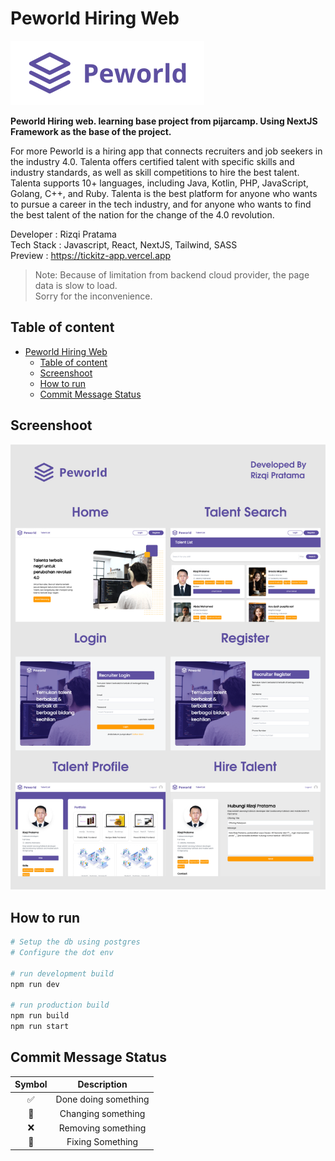 # Peworld Hiring Web

![logo](docs/pictures/logo.png)

**Peworld Hiring web. learning base project from pijarcamp. Using NextJS Framework as the base of the project.**

For more Peworld is a hiring app that connects recruiters and job seekers in the industry 4.0. Talenta offers certified talent with specific skills and industry standards, as well as skill competitions to hire the best talent. Talenta supports 10+ languages, including Java, Kotlin, PHP, JavaScript, Golang, C++, and Ruby. Talenta is the best platform for anyone who wants to pursue a career in the tech industry, and for anyone who wants to find the best talent of the nation for the change of the 4.0 revolution.

Developer : Rizqi Pratama  
Tech Stack : Javascript, React, NextJS, Tailwind, SASS  
Preview : <https://tickitz-app.vercel.app>

> Note: Because of limitation from backend cloud provider, the page data is slow to load.  
> Sorry for the inconvenience.

## Table of content

- [Peworld Hiring Web](#peworld-hiring-web)
	- [Table of content](#table-of-content)
	- [Screenshoot](#screenshoot)
	- [How to run](#how-to-run)
	- [Commit Message Status](#commit-message-status)

## Screenshoot

![overview](./docs/pictures/peworld-overview.png)

## How to run

```bash
# Setup the db using postgres
# Configure the dot env

# run development build
npm run dev

# run production build
npm run build
npm run start
```

## Commit Message Status

 Symbol | Description
:--:|:-----------------:
 ✅ | Done doing something
 🔷 | Changing something
 ❌ | Removing something
 🚩 | Fixing Something
